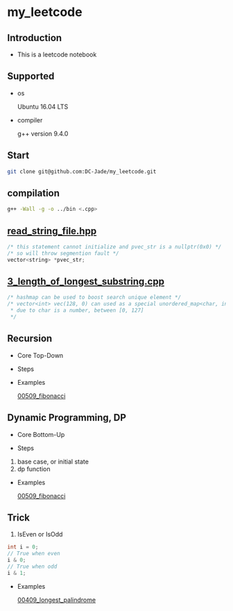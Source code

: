 # my_leetcode

## Introduction

- This is a  leetcode  notebook

## Supported

- os

  Ubuntu 16.04 LTS

- compiler

  g++ version 9.4.0

## Start

```bash
git clone git@github.com:DC-Jade/my_leetcode.git
```

## compilation

```bash
g++ -Wall -g -o ../bin <.cpp>
```

## [read_string_file.hpp](./include/read_string_file.hpp)

```C
/* this statement cannot initialize and pvec_str is a nullptr(0x0) */
/* so will throw segmention fault */
vector<string> *pvec_str;
```

## [3_length_of_longest_substring.cpp](./src/3_length_of_longest_substring.cpp)

```C
/* hashmap can be used to boost search unique element */
/* vector<int> vec(128, 0) can used as a special unordered_map<char, int>
 * due to char is a number, between [0, 127]
 */ 
```

## Recursion

- Core
	Top-Down

- Steps

- Examples
	
	[00509_fibonacci](src/00509_fibonacci.cpp)
	
## Dynamic Programming, DP
	
- Core
	Bottom-Up

- Steps
1. base case, or initial state
2. dp function

- Examples

	[00509_fibonacci](src/00509_fibonacci.cpp)

## Trick

1. IsEven or IsOdd

```C
int i = 0;
// True when even
i & 0;  
// True when odd
i & 1;	
```
- Examples

	[00409_longest_palindrome](src/00409_longest_palindrome.cpp)
